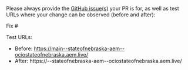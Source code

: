 Please always provide the [GitHub issue(s)](../issues) your PR is for, as well as test URLs where your change can be observed (before and after):

Fix #<gh-issue-id>

Test URLs:
- Before: https://main--stateofnebraska-aem--ociostateofnebraska.aem.live/
- After: https://<branch>--stateofnebraska-aem--ociostateofnebraska.aem.live/

